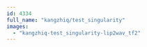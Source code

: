 ```yaml
---
id: 4334
full_name: "kangzhiq/test_singularity"
images: 
  - "kangzhiq-test_singularity-lip2wav_tf2"
---
```

